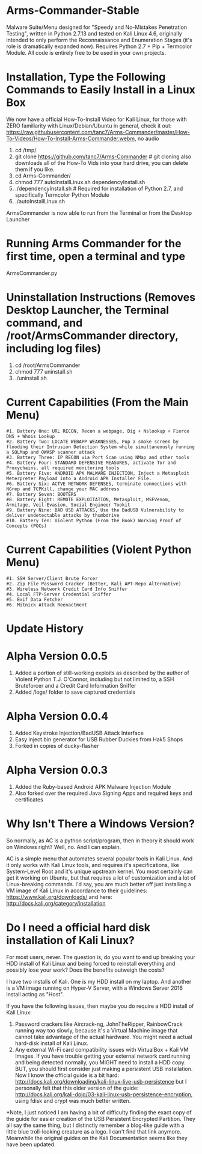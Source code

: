 # Arms-Commander-Stable
Malware Suite/Menu designed for "Speedy and No-Mistakes Penetration Testing", written in Python 2.7.13 and tested on Kali Linux 4.6, originally intended to only perform the Reconnaissance and Enumeration Stages (it's role is dramatically expanded now). Requires Python 2.7 + Pip + Termcolor Module. All code is entirely free to be used in your own projects. 

# Installation, Type the Following Commands to Easily Install in a Linux Box
We now have a official How-To-Install Video for Kali Linux, for those with ZERO familiarity with Linux/Debian/Ubuntu in general, check it out: https://raw.githubusercontent.com/tanc7/Arms-Commander/master/How-To-Videos/How-To-Install-Arms-Commander.webm, no audio
1. cd /tmp/
2. git clone https://github.com/tanc7/Arms-Commander # git cloning also downloads all of the How-To Vids into your hard drive, you can delete them if you like. 
3. cd Arms-Commander/
4. chmod 777 autoInstallLinux.sh dependencyInstall.sh
5. ./dependencyInstall.sh # Required for installation of Python 2.7, and specifically Termcolor Python Module
6. ./autoInstallLinux.sh

ArmsCommander is now able to run from the Terminal or from the Desktop Launcher

# Running Arms Commander for the first time, open a terminal and type
ArmsCommander.py

# Uninstallation Instructions (Removes Desktop Launcher, the Terminal command, and /root/ArmsCommander directory, including log files)
1. cd /root/ArmsCommander
2. chmod 777 uninstall.sh
3. ./uninstall.sh

# Current Capabilities (From the Main Menu)
	#1. Battery One: URL RECON, Recon a webpage, Dig + Nslookup + Fierce DNS + Whois Lookup
	#2. Battery Two: LOCATE WEBAPP WEAKNESSES, Pop a smoke screen by flooding their Intrusion Detection System while simultaneously running a SQLMap and OWASP scanner attack
	#3. Battery Three: IP RECON via Port Scan using NMap and other tools
	#4. Battery Four: STANDARD DEFENSIVE MEASURES, activate Tor and Proxychains, all required monitoring tools
	#5. Battery Five: ANDROID APK MALWARE INJECTION, Inject a Metasploit Meterpreter Payload into a Android APK Installer File.
	#6. Battery Six: ACTVE NETWORK DEFENSES, terminate connections with NGrep and TCPKill, change your MAC address
	#7. Battery Seven: BOOTERS
	#8. Battery Eight: REMOTE EXPLOITATION, Metasploit, MSFVenom, Armitage, Veil-Evasion, Social Engineer Tookit
	#9. Battery Nine: BAD USB ATTACKS, Use the BadUSB Vulnerability to deliver undetectable attacks by thumbdrive
	#10. Battery Ten: Violent Python (From the Book) Working Proof of Concepts (POCs)

# Current Capabilities (Violent Python Menu)
	#1. SSH Server/Client Brute Forcer
	#2. Zip File Password Cracker (Better, Kali APT-Repo Alternative)
	#3. Wireless Network Credit Card Info Sniffer
	#4. Local FTP-Server Credential Sniffer
	#5. Exif Data Fetcher
	#6. Mitnick Attack Reenactment 

# Update History

# Alpha Version 0.0.5

1. Added a portion of still-working exploits as described by the author of Violent Python T.J. O'Connor, including but not limited to, a SSH Bruteforcer and a Credit Card Information Sniffer
2. Added /logs/ folder to save captured credentials

# Alpha Version 0.0.4

1. Added Keystroke Injection/BadUSB Attack Interface
2. Easy inject.bin generator for USB Rubber Duckies from Hak5 Shops
3. Forked in copies of ducky-flasher

# Alpha Version 0.0.3
1. Added the Ruby-based Android APK Malware Injection Module
2. Also forked over the required Java Signing Apps and required keys and certificates

# Why Isn't There a Windows Version?
So normally, as AC is a python script/program, then in theory it should work on Windows right? Well, no. And I can explain.

AC is a simple menu that automates several popular tools in Kali Linux. And it only works with Kali Linux tools, and requires it's specifications, like System-Level Root and it's unique upstream kernel. You most certainly can get it working on Ubuntu, but that requires a lot of customization and a lot of Linux-breaking commands. I'd say, you are much better off just installing a VM image of Kali Linux in accordance to their guidelines: https://www.kali.org/downloads/ and here: http://docs.kali.org/category/installation

# Do I need a official hard disk installation of Kali Linux?
For most users, never. The question is, do you want to end up breaking your HDD install of Kali Linux and being forced to reinstall everything and possibly lose your work? Does the benefits outweigh the costs? 

I have two installs of Kali. One is my HDD install on my laptop. And another is a VM image running on Hyper-V Server, with a Windows Server 2016 install acting as "Host".

If you have the following issues, then maybe you do require a HDD install of Kali Linux:
1. Password crackers like Aircrack-ng, JohnTheRipper, RainbowCrack running way too slowly, because it's a Virtual Machine image that cannot take advantage of the actual hardware. You might need a actual hard-disk install of Kali Linux.
2. Any external Wi-Fi card compatibility issues with VirtualBox + Kali VM Images. If you have trouble getting your external network card running and being detected normally, you MIGHT need to install a HDD copy. BUT, you should first consider just making a persistent USB installation. Now I know the official guide is a bit hard: http://docs.kali.org/downloading/kali-linux-live-usb-persistence but I personally felt that this older version of the guide: http://docs.kali.org/kali-dojo/03-kali-linux-usb-persistence-encryption, using fdisk and crypt was much better written.

*Note, I just noticed I am having a bit of difficulty finding the exact copy of the guide for easier creation of the USB Persistent Encrypted Partition. They all say the same thing, but I distinctly remember a blog-like guide with a little blue troll-looking creature as a logo. I can't find that link anymore. Meanwhile the original guides on the Kali Documentation seems like they have been updated. 
